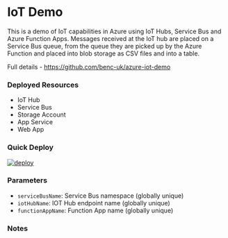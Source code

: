# IoT Demo
This is a demo of IoT capabilities in Azure using IoT Hubs, Service Bus and Azure Function Apps.
Messages received at the IoT hub are placed on a Service Bus queue, from the queue they are picked up by the Azure Function and placed into blob storage as CSV files and into a table. 

Full details - https://github.com/benc-uk/azure-iot-demo

### Deployed Resources
- IoT Hub
- Service Bus
- Storage Account
- App Service
- Web App

### Quick Deploy
[![deploy](https://raw.githubusercontent.com/benc-uk/azure-arm/master/etc/azuredeploy.png)](https://portal.azure.com/#create/Microsoft.Template/uri/https%3A%2F%2Fraw.githubusercontent.com%2Fbenc-uk%2Fazure-arm%2Fmaster%2Fpaas-web%2Fiot-demo%2Fazuredeploy.json)  

### Parameters
- `serviceBusName`: Service Bus namespace (globally unique)
- `iotHubName`: IOT Hub endpoint name (globally unique)
- `functionAppName`: Function App name (globally unique)

### Notes
